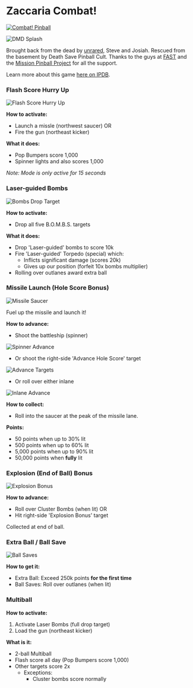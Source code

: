 Zaccaria Combat!
================

[![Combat! Pinball](https://github.com/deathsave/combat/actions/workflows/python-app.yml/badge.svg)](https://github.com/deathsave/combat)

![DMD Splash](https://github.com/deathsave/combat/raw/main/splash.png)

Brought back from the dead by [unrared](https://unrared.com/), Steve and Josiah. Rescued from the basement by Death Save Pinball Cult. Thanks to the guys at [FAST](http://fastpinballdev.gdsocial.com/) and the [Mission Pinball Project](https://github.com/missionpinball) for all the support.

Learn more about this game [here on IPDB](http://www.ipdb.org/machine.cgi?id=3609).

### Flash Score Hurry Up

![Flash Score Hurry Up](https://github.com/deathsave/combat/raw/main/docs/flash-score.png)

**How to activate:**

* Launch a missle (northwest saucer) OR
* Fire the gun (northeast kicker)

**What it does:**

* Pop Bumpers score 1,000
* Spinner lights and also scores 1,000

*Note: Mode is only active for 15 seconds*

### Laser-guided Bombs

![Bombs Drop Target](https://github.com/deathsave/combat/raw/main/docs/drop-target.png)

**How to activate:**

* Drop all five B.O.M.B.S. targets

**What it does:**

* Drop 'Laser-guided' bombs to score 10k
* Fire 'Laser-guided' Torpedo (special) which:
  * Inflicts significant damage (scores 20k)
  * Gives up our position (forfeit 10x bombs multiplier)
* Rolling over outlanes award extra ball

### Missile Launch (Hole Score Bonus)

![Missile Saucer](https://github.com/deathsave/combat/raw/main/docs/missile.png)

Fuel up the missile and launch it!

**How to advance:**

* Shoot the battleship (spinner)

![Spinner Advance](https://github.com/deathsave/combat/raw/main/docs/spinner-advance.png)

* Or shoot the right-side 'Advance Hole Score' target

![Advance Targets](https://github.com/deathsave/combat/raw/main/docs/advance-targets.png)

* Or roll over either inlane

![Inlane Advance](https://github.com/deathsave/combat/raw/main/docs/inlane-hole-advance.png)

**How to collect:**

* Roll into the saucer at the peak of the missile lane.

**Points:**

* 50 points when up to 30% lit
* 500 points when up to 60% lit
* 5,000 points when up to 90% lit
* 50,000 points when **fully** lit

### Explosion (End of Ball) Bonus

![Explosion Bonus](https://github.com/deathsave/combat/raw/main/docs/explosion-bonus.png)

**How to advance:**

* Roll over Cluster Bombs (when lit) OR
* Hit right-side 'Explosion Bonus' target

Collected at end of ball.

### Extra Ball / Ball Save

![Ball Saves](https://github.com/deathsave/combat/raw/main/docs/outlane-save.png)

**How to get it:**

* Extra Ball: Exceed 250k points **for the first time**
* Ball Saves: Roll over outlanes (when lit)

### Multiball

**How to activate:**

1. Activate Laser Bombs (full drop target)
2. Load the gun (northeast kicker)

**What is it:**

* 2-ball Multiball
* Flash score all day (Pop Bumpers score 1,000)
* Other targets score 2x
  * Exceptions:
    * Cluster bombs score normally

